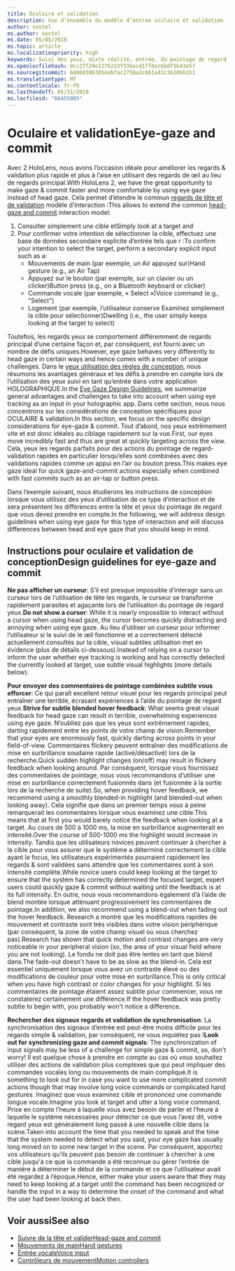 ```yaml
---
title: Oculaire et validation
description: Vue d’ensemble du modèle d’entrée oculaire et validation
author: sostel
ms.author: sostel
ms.date: 05/05/2019
ms.topic: article
ms.localizationpriority: high
keywords: Suivi des yeux, mixte réalité, entrée, du pointage de regard yeux, ciblant des yeux, HoloLens 2, sélection basée sur les yeux
ms.openlocfilehash: 9cc27f24e1275223f33becd1ff0ec6bdf5b43a57
ms.sourcegitcommit: 60060386305eabfac2758a2c861a43c36286b151
ms.translationtype: MT
ms.contentlocale: fr-FR
ms.lasthandoff: 05/31/2019
ms.locfileid: "66455085"
---
```

# <a name="eye-gaze-and-commit"></a><span data-ttu-id="96efc-104">Oculaire et validation</span><span class="sxs-lookup"><span data-stu-id="96efc-104">Eye-gaze and commit</span></span>
<span data-ttu-id="96efc-105">Avec 2 HoloLens, nous avons l’occasion idéale pour améliorer les regards & validation plus rapide et plus à l’aise en utilisant des regards de œil au lieu de regards principal.</span><span class="sxs-lookup"><span data-stu-id="96efc-105">With HoloLens 2, we have the great opportunity to make gaze & commit faster and more comfortable by using eye gaze instead of head gaze.</span></span> <span data-ttu-id="96efc-106">Cela permet d’étendre le commun [regards de tête et de validation](gaze-and-commit.md) modèle d’interaction :</span><span class="sxs-lookup"><span data-stu-id="96efc-106">This allows to extend the common [head-gaze and commit](gaze-and-commit.md) interaction model:</span></span> 
1. <span data-ttu-id="96efc-107">Consulter simplement une cible et</span><span class="sxs-lookup"><span data-stu-id="96efc-107">Simply look at a target and</span></span> 
2. <span data-ttu-id="96efc-108">Pour confirmer votre intention de sélectionner la cible, effectuez une base de données secondaire explicite d’entrée tels que r :</span><span class="sxs-lookup"><span data-stu-id="96efc-108">To confirm your intention to select the target, perform a secondary explicit input such as a:</span></span>  
   - <span data-ttu-id="96efc-109">Mouvements de main (par exemple, un Air appuyez sur)</span><span class="sxs-lookup"><span data-stu-id="96efc-109">Hand gesture (e.g., an Air Tap)</span></span>
   - <span data-ttu-id="96efc-110">Appuyez sur le bouton (par exemple, sur un clavier ou un clicker)</span><span class="sxs-lookup"><span data-stu-id="96efc-110">Button press (e.g., on a Bluetooth keyboard or clicker)</span></span>
   - <span data-ttu-id="96efc-111">Commande vocale (par exemple, « Select »)</span><span class="sxs-lookup"><span data-stu-id="96efc-111">Voice command (e.g., "Select")</span></span>
   - <span data-ttu-id="96efc-112">Logement (par exemple, l’utilisateur conserve Examinez simplement la cible pour sélectionner)</span><span class="sxs-lookup"><span data-stu-id="96efc-112">Dwelling (i.e., the user simply keeps looking at the target to select)</span></span>

<span data-ttu-id="96efc-113">Toutefois, les regards yeux se comportement différemment de regards principal d’une certaine façon et, par conséquent, est fourni avec un nombre de défis uniques.</span><span class="sxs-lookup"><span data-stu-id="96efc-113">However, eye gaze behaves very differently to head gaze in certain ways and hence comes with a number of unique challenges.</span></span> <span data-ttu-id="96efc-114">Dans le [yeux utilisation des règles de conception](eye-tracking.md), nous résumons les avantages généraux et les défis à prendre en compte lors de l’utilisation des yeux suivi en tant qu’entrée dans votre application HOLOGRAPHIQUE.</span><span class="sxs-lookup"><span data-stu-id="96efc-114">In the [Eye Gaze Design Guidelines](eye-tracking.md), we summarize general advantages and challenges to take into account when using eye tracking as an input in your holographic app.</span></span> <span data-ttu-id="96efc-115">Dans cette section, nous nous concentrons sur les considérations de conception spécifiques pour OCULAIRE & validation.</span><span class="sxs-lookup"><span data-stu-id="96efc-115">In this section, we focus on the specific design considerations for eye-gaze & commit.</span></span>
<span data-ttu-id="96efc-116">Tout d’abord, nos yeux extrêmement vite et est donc idéales au ciblage rapidement sur la vue.</span><span class="sxs-lookup"><span data-stu-id="96efc-116">First, our eyes move incredibly fast and thus are great at quickly targeting across the view.</span></span> <span data-ttu-id="96efc-117">Cela, yeux les regards parfaits pour des actions du pointage de regard-validation rapides en particulier lorsqu’elles sont combinées avec des validations rapides comme un appui en l’air ou bouton press.</span><span class="sxs-lookup"><span data-stu-id="96efc-117">This makes eye gaze ideal for quick gaze-and-commit actions especially when combined with fast commits such as an air-tap or button press.</span></span>
   
<span data-ttu-id="96efc-118">Dans l’exemple suivant, nous étudierons les instructions de conception lorsque vous utilisez des yeux d’utilisation de ce type d’interaction et de sera présentent les différences entre la tête et yeux du pointage de regard que vous devez prendre en compte.</span><span class="sxs-lookup"><span data-stu-id="96efc-118">In the following, we will address design guidelines when using eye gaze for this type of interaction and will discuss differences between head and eye gaze that you should keep in mind.</span></span>

## <a name="design-guidelines-for-eye-gaze-and-commit"></a><span data-ttu-id="96efc-119">Instructions pour oculaire et validation de conception</span><span class="sxs-lookup"><span data-stu-id="96efc-119">Design guidelines for eye-gaze and commit</span></span>

<span data-ttu-id="96efc-120">**Ne pas afficher un curseur**: S’il est presque impossible d’interagir sans un curseur lors de l’utilisation de tête les regards, le curseur se transforme rapidement parasites et agaçante lors de l’utilisation du pointage de regard yeux.</span><span class="sxs-lookup"><span data-stu-id="96efc-120">**Do not show a cursor**: While it is nearly impossible to interact without a cursor when using head gaze, the cursor becomes quickly distracting and annoying when using eye gaze.</span></span> <span data-ttu-id="96efc-121">Au lieu d’utiliser un curseur pour informer l’utilisateur si le suivi de le œil fonctionne et a correctement détecté actuellement consultés sur la cible, visual subtiles utilisation met en évidence (plus de détails ci-dessous).</span><span class="sxs-lookup"><span data-stu-id="96efc-121">Instead of relying on a cursor to inform the user whether eye tracking is working and has correctly detected the currently looked at target, use subtle visual highlights (more details below).</span></span>

<span data-ttu-id="96efc-122">**Pour envoyer des commentaires de pointage combinées subtile vous efforcer**: Ce qui paraît excellent retour visuel pour les regards principal peut entraîner une terrible, écrasant expériences à l’aide du pointage de regard yeux.</span><span class="sxs-lookup"><span data-stu-id="96efc-122">**Strive for subtle blended hover feedback**: What seems great visual feedback for head gaze can result in terrible, overwhelming experiences using eye gaze.</span></span> <span data-ttu-id="96efc-123">N’oubliez pas que les yeux sont extrêmement rapides, darting rapidement entre les points de votre champ de vision.</span><span class="sxs-lookup"><span data-stu-id="96efc-123">Remember that your eyes are enormously fast, quickly darting across points in your field-of-view.</span></span> <span data-ttu-id="96efc-124">Commentaires flickery peuvent entraîner des modifications de mise en surbrillance soudaine rapide (activé/désactivé) lors de la recherche.</span><span class="sxs-lookup"><span data-stu-id="96efc-124">Quick sudden highlight changes (on/off) may result in flickery feedback when looking around.</span></span> <span data-ttu-id="96efc-125">Par conséquent, lorsque vous fournissez des commentaires de pointage, nous vous recommandons d’utiliser une mise en surbrillance correctement fusionnés dans (et fusionnée à la sortie lors de la recherche de suite).</span><span class="sxs-lookup"><span data-stu-id="96efc-125">So, when providing hover feedback, we recommend using a smoothly blended-in highlight (and blended-out when looking away).</span></span> <span data-ttu-id="96efc-126">Cela signifie que dans un premier temps vous à peine remarquerait les commentaires lorsque vous examinez une cible.</span><span class="sxs-lookup"><span data-stu-id="96efc-126">This means that at first you would barely notice the feedback when looking at a target.</span></span> <span data-ttu-id="96efc-127">Au cours de 500 à 1000 ms, la mise en surbrillance augmenterait en intensité.</span><span class="sxs-lookup"><span data-stu-id="96efc-127">Over the course of 500-1000 ms the highlight would increase in intensity.</span></span> <span data-ttu-id="96efc-128">Tandis que les utilisateurs novices peuvent continuer à chercher à la cible pour vous assurer que le système a déterminé correctement la cible ayant le focus, les utilisateurs expérimentés pourraient rapidement les regards & sont validées sans attendre que les commentaires sont à son intensité complète.</span><span class="sxs-lookup"><span data-stu-id="96efc-128">While novice users could keep looking at the target to ensure that the system has correctly determined the focused target, expert users could quickly gaze & commit without waiting until the feedback is at its full intensity.</span></span> <span data-ttu-id="96efc-129">En outre, nous vous recommandons également d’à l’aide de blend montée lorsque atténuant progressivement les commentaires de pointage.</span><span class="sxs-lookup"><span data-stu-id="96efc-129">In addition, we also recommend using a blend-out when fading out the hover feedback.</span></span> <span data-ttu-id="96efc-130">Research a montré que les modifications rapides de mouvement et contraste sont très visibles dans votre vision périphérique (par conséquent, la zone de votre champ visuel où vous cherchez pas).</span><span class="sxs-lookup"><span data-stu-id="96efc-130">Research has shown that quick motion and contrast changes are very noticeable in your peripheral vision (so, the area of your visual field where you are not looking).</span></span> <span data-ttu-id="96efc-131">Le fondu ne doit pas être lentes en tant que blend dans.</span><span class="sxs-lookup"><span data-stu-id="96efc-131">The fade-out doesn't have to be as slow as the blend-in.</span></span> <span data-ttu-id="96efc-132">Cela est essentiel uniquement lorsque vous avez un contraste élevé ou des modifications de couleur pour votre mise en surbrillance.</span><span class="sxs-lookup"><span data-stu-id="96efc-132">This is only critical when you have high contrast or color changes for your highlight.</span></span> <span data-ttu-id="96efc-133">Si les commentaires de pointage étaient assez subtile pour commencer, vous ne constaterez certainement une différence.</span><span class="sxs-lookup"><span data-stu-id="96efc-133">If the hover feedback was pretty subtle to begin with, you probably won't notice a difference.</span></span>

<span data-ttu-id="96efc-134">**Rechercher des signaux regards et validation de synchronisation**: La synchronisation des signaux d’entrée est peut-être moins difficile pour les regards simple & validation, par conséquent, ne vous inquiétez pas !</span><span class="sxs-lookup"><span data-stu-id="96efc-134">**Look out for synchronizing gaze and commit signals**: The synchronization of input signals may be less of a challenge for simple gaze & commit, so, don't worry!</span></span> <span data-ttu-id="96efc-135">Il est quelque chose à prendre en compte au cas où vous souhaitez utiliser des actions de validation plus complexes que qui peut impliquer des commandes vocales long ou mouvements de main compliqué.</span><span class="sxs-lookup"><span data-stu-id="96efc-135">It is something to look out for in case you want to use more complicated commit actions though that may involve long voice commands or complicated hand gestures.</span></span> <span data-ttu-id="96efc-136">Imaginez que vous examinez cible et prononcez une commande longue vocale.</span><span class="sxs-lookup"><span data-stu-id="96efc-136">Imagine you look at target and utter a long voice command.</span></span> <span data-ttu-id="96efc-137">Prise en compte l’heure à laquelle vous avez besoin de parler et l’heure à laquelle le système nécessaires pour détecter ce que vous l’avez dit, votre regard yeux est généralement long passé à une nouvelle cible dans la scène.</span><span class="sxs-lookup"><span data-stu-id="96efc-137">Taken into account the time that you needed to speak and the time that the system needed to detect what you said, your eye gaze has usually long moved on to some new target in the scene.</span></span> <span data-ttu-id="96efc-138">Par conséquent, apportez vos utilisateurs qu’ils peuvent pas besoin de continuer à chercher à une cible jusqu'à ce que la commande a été reconnue ou gérer l’entrée de manière à déterminer le début de la commande et ce que l’utilisateur avait été regardez à l’époque.</span><span class="sxs-lookup"><span data-stu-id="96efc-138">Hence, either make your users aware that they may need to keep looking at a target until the command has been recognized or handle the input in a way to determine the onset of the command and what the user had been looking at back then.</span></span>

## <a name="see-also"></a><span data-ttu-id="96efc-139">Voir aussi</span><span class="sxs-lookup"><span data-stu-id="96efc-139">See also</span></span>
* [<span data-ttu-id="96efc-140">Suivre de la tête et valider</span><span class="sxs-lookup"><span data-stu-id="96efc-140">Head-gaze and commit</span></span>](gaze-and-commit.md)
* [<span data-ttu-id="96efc-141">Mouvements de main</span><span class="sxs-lookup"><span data-stu-id="96efc-141">Hand gestures</span></span>](gestures.md)
* [<span data-ttu-id="96efc-142">Entrée vocale</span><span class="sxs-lookup"><span data-stu-id="96efc-142">Voice input</span></span>](voice-design.md)
* [<span data-ttu-id="96efc-143">Contrôleurs de mouvement</span><span class="sxs-lookup"><span data-stu-id="96efc-143">Motion controllers</span></span>](motion-controllers.md)
